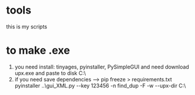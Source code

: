 # tools
this is my scripts


# to make .exe
1) you need install: tinyages, pyinstaller, PySimpleGUI and need download upx.exe and paste to disk C:\
2) if you need save dependencies --> pip freeze > requirements.txt
pyinstaller ..\gui_XML.py --key 123456 -n find_dup -F -w --upx-dir C:\ 